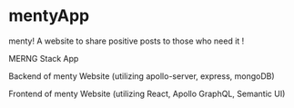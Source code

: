 # mentyApp
menty! A website to share positive posts to those who need it !


MERNG Stack App

Backend of menty Website (utilizing apollo-server, express, mongoDB)

Frontend of menty Website (utilizing React, Apollo GraphQL, Semantic UI)
